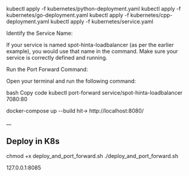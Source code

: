 
kubectl apply -f kubernetes/python-deployment.yaml
kubectl apply -f kubernetes/go-deployment.yaml
kubectl apply -f kubernetes/cpp-deployment.yaml
kubectl apply -f kubernetes/service.yaml

Identify the Service Name:

If your service is named spot-hinta-loadbalancer (as per the earlier example), you would use that name in the command. Make sure your service is correctly defined and running.

Run the Port Forward Command:

Open your terminal and run the following command:

bash
Copy code
kubectl port-forward service/spot-hinta-loadbalancer 7080:80

docker-compose up --build
hit-> 
http://localhost:8080/


__

## Deploy in K8s
chmod +x deploy_and_port_forward.sh
./deploy_and_port_forward.sh

127.0.0.1:8085